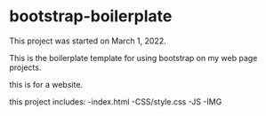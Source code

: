 # bootstrap-boilerplate
This project was started on March 1, 2022.

This is the boilerplate template for using bootstrap on my web page projects.

this is for a website.

this project includes: -index.html -CSS/style.css -JS -IMG
